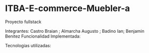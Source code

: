 # ITBA-E-commerce-Muebler-a
Proyecto fullstack

Integrantes:
Castro Braian ;
Almarcha Augusto ;
Badino Ian;
Benjamin Benitez
Funcionalidad Implementada:

Tecnologias utilizadas:
